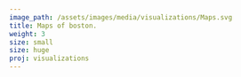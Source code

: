 ```yaml
---
image_path: /assets/images/media/visualizations/Maps.svg
title: Maps of boston.
weight: 3
size: small
size: huge
proj: visualizations
---
```

